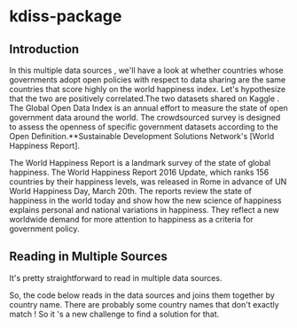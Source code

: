 # kdiss-package

## Introduction

In this multiple data sources , we'll have a look at whether countries whose governments adopt open policies with respect to data sharing are the same countries that score highly on the world happiness index. Let's hypothesize that the two are positively correlated.The two datasets shared on Kaggle . The Global Open Data Index is an annual effort to measure the state of open government data around the world. The crowdsourced survey is designed to assess the openness of specific government datasets according to the Open Definition.**Sustainable Development Solutions Network's [World Happiness Report].

The World Happiness Report is a landmark survey of the state of global happiness. The World Happiness Report 2016 Update, which ranks 156 countries by their happiness levels, was released in Rome in advance of UN World Happiness Day, March 20th. The reports review the state of happiness in the world today and show how the new science of happiness explains personal and national variations in happiness. They reflect a new worldwide demand for more attention to happiness as a criteria for government policy.

## Reading in Multiple Sources

It's pretty straightforward to read in multiple data sources. 

So, the code below reads in the data sources and joins them together by country name. There are probably some country names that don't exactly match ! So it 's a new challenge to find a solution for that.
